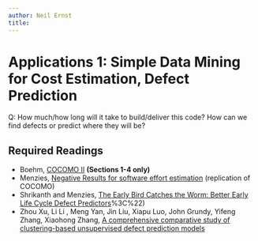 ```yaml
---
author: Neil Ernst
title: 
---
```


# Applications 1: Simple Data Mining for Cost Estimation, Defect Prediction

Q: How much/how long will it take to build/deliver this code? How can we find defects or predict where they will be? 

## Required Readings

* Boehm, [COCOMO II](https://link.springer.com/content/pdf/10.1007/BF02249046.pdf)  **(Sections 1-4 only)**
* Menzies, [Negative Results for software effort estimation](https://link.springer.com/content/pdf/10.1007/s10664-016-9472-2.pdf) (replication of COCOMO)
* Shrikanth and Menzies, [The Early Bird Catches the Worm: Better Early Life Cycle Defect Predictors](https://arxiv.org/pdf/2105.11082v1)%3C%22)
* Zhou Xu, Li Li , Meng Yan, Jin Liu, Xiapu Luo, John Grundy, Yifeng Zhang, Xiaohong Zhang, [A comprehensive comparative study of clustering-based unsupervised defect prediction models](https://doi.org/10.1016/j.jss.2020.110862)
